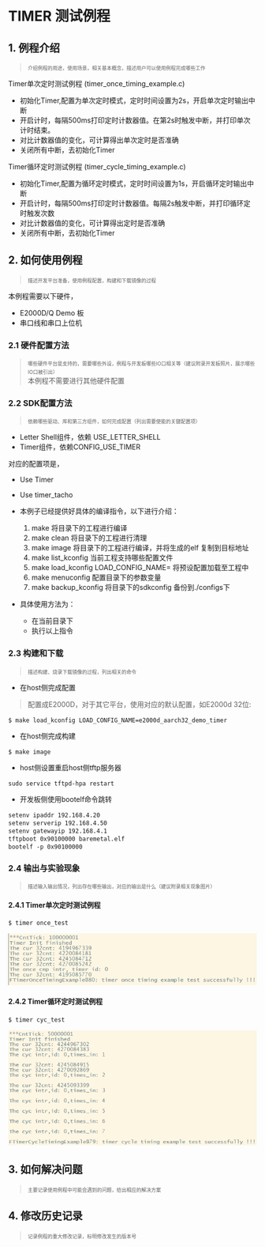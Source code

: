 # TIMER 测试例程

## 1. 例程介绍

><font size="1">介绍例程的用途，使用场景，相关基本概念，描述用户可以使用例程完成哪些工作</font><br />

Timer单次定时测试例程 (timer_once_timing_example.c)
- 初始化Timer,配置为单次定时模式，定时时间设置为2s，开启单次定时输出中断
- 开启计时，每隔500ms打印定时计数器值。在第2s时触发中断，并打印单次计时结束。
- 对比计数器值的变化，可计算得出单次定时是否准确
- 关闭所有中断，去初始化Timer

Timer循环定时测试例程 (timer_cycle_timing_example.c)
- 初始化Timer,配置为循环定时模式，定时时间设置为1s，开启循环定时输出中断
- 开启计时，每隔500ms打印定时计数器值。每隔2s触发中断，并打印循环定时触发次数
- 对比计数器值的变化，可计算得出定时是否准确
- 关闭所有中断，去初始化Timer

## 2. 如何使用例程

><font size="1">描述开发平台准备，使用例程配置，构建和下载镜像的过程</font><br />

本例程需要以下硬件，

- E2000D/Q Demo 板
- 串口线和串口上位机

### 2.1 硬件配置方法

><font size="1">哪些硬件平台是支持的，需要哪些外设，例程与开发板哪些IO口相关等（建议附录开发板照片，展示哪些IO口被引出）</font><br />
本例程不需要进行其他硬件配置

### 2.2 SDK配置方法

><font size="1">依赖哪些驱动、库和第三方组件，如何完成配置（列出需要使能的关键配置项）</font><br />
- Letter Shell组件，依赖 USE_LETTER_SHELL
- Timer组件，依赖CONFIG_USE_TIMER

对应的配置项是，
- Use Timer
- Use timer_tacho

- 本例子已经提供好具体的编译指令，以下进行介绍：
    1. make 将目录下的工程进行编译
    2. make clean  将目录下的工程进行清理
    3. make image   将目录下的工程进行编译，并将生成的elf 复制到目标地址
    4. make list_kconfig 当前工程支持哪些配置文件
    5. make load_kconfig LOAD_CONFIG_NAME=<kconfig configuration files>  将预设配置加载至工程中
    6. make menuconfig   配置目录下的参数变量
    7. make backup_kconfig 将目录下的sdkconfig 备份到./configs下

- 具体使用方法为：
    - 在当前目录下
    - 执行以上指令

### 2.3 构建和下载

><font size="1">描述构建、烧录下载镜像的过程，列出相关的命令</font><br />

- 在host侧完成配置

>配置成E2000D，对于其它平台，使用对应的默认配置，如E2000d 32位:
```
$ make load_kconfig LOAD_CONFIG_NAME=e2000d_aarch32_demo_timer
```

- 在host侧完成构建

```
$ make image
```

- host侧设置重启host侧tftp服务器

```
sudo service tftpd-hpa restart
```

- 开发板侧使用bootelf命令跳转

```
setenv ipaddr 192.168.4.20  
setenv serverip 192.168.4.50 
setenv gatewayip 192.168.4.1 
tftpboot 0x90100000 baremetal.elf
bootelf -p 0x90100000
```


### 2.4 输出与实验现象

><font size="1">描述输入输出情况，列出存在哪些输出，对应的输出是什么（建议附录相关现象图片）</font><br />

#### 2.4.1 Timer单次定时测试例程
```
$ timer once_test
```
![timer_once_test](./fig/timer_once_test.png)
#### 2.4.2 Timer循环定时测试例程
```
$ timer cyc_test
```
![timer_cycle_test](./fig/timer_cycle_test.png)
## 3. 如何解决问题

><font size="1">主要记录使用例程中可能会遇到的问题，给出相应的解决方案</font><br />

## 4. 修改历史记录

><font size="1">记录例程的重大修改记录，标明修改发生的版本号 </font><br />



